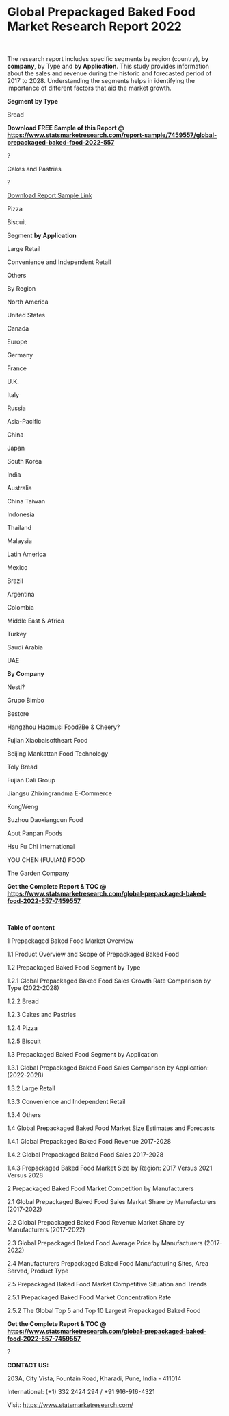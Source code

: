 <h1>Global Prepackaged Baked Food Market Research Report 2022</h1><br/><p>The research report includes specific segments by region (country), <strong>by company</strong>, by Type and <strong>by Application</strong>. This study provides information about the sales and revenue during the historic and forecasted period of 2017 to 2028. Understanding the segments helps in identifying the importance of different factors that aid the market growth.</p>
 
 
 
 <p><strong>Segment by Type</strong></p>
 
 
 
 <p>Bread</p>
 
 
 
 <div><b>Download FREE Sample of this Report @ <a href="https://www.statsmarketresearch.com/download-free-sample/7459557/global-prepackaged-baked-food-2022-557">https://www.statsmarketresearch.com/report-sample/7459557/global-prepackaged-baked-food-2022-557</a></b></div>
 
 
 
 <p>? </p>
 
 
 
 <p>Cakes and Pastries</p>
 
 
 
 <p>? </p>
 
 
 
 <p><a href="https://www.statsmarketresearch.com/download-free-sample/7459557/global-prepackaged-baked-food-2022-557">Download Report Sample Link</a></p>
 
 
 
 <p>Pizza</p>
 
 
 
 <p>Biscuit</p>
 
 
 
 <p>Segment <strong>by Application</strong></p>
 
 
 
 <p>Large Retail</p>
 
 
 
 <p>Convenience and Independent Retail</p>
 
 
 
 <p>Others</p>
 
 
 
 <p>By Region</p>
 
 
 
 <p>North America</p>
 
 
 
 <p>United States</p>
 
 
 
 <p>Canada</p>
 
 
 
 <p>Europe</p>
 
 
 
 <p>Germany</p>
 
 
 
 <p>France</p>
 
 
 
 <p>U.K.</p>
 
 
 
 <p>Italy</p>
 
 
 
 <p>Russia</p>
 
 
 
 <p>Asia-Pacific</p>
 
 
 
 <p>China</p>
 
 
 
 <p>Japan</p>
 
 
 
 <p>South Korea</p>
 
 
 
 <p>India</p>
 
 
 
 <p>Australia</p>
 
 
 
 <p>China Taiwan</p>
 
 
 
 <p>Indonesia</p>
 
 
 
 <p>Thailand</p>
 
 
 
 <p>Malaysia</p>
 
 
 
 <p>Latin America</p>
 
 
 
 <p>Mexico</p>
 
 
 
 <p>Brazil</p>
 
 
 
 <p>Argentina</p>
 
 
 
 <p>Colombia</p>
 
 
 
 <p>Middle East & Africa</p>
 
 
 
 <p>Turkey</p>
 
 
 
 <p>Saudi Arabia</p>
 
 
 
 <p>UAE</p>
 
 
 
 <p><strong>By Company</strong></p>
 
 
 
 <p>Nestl?</p>
 
 
 
 <p>Grupo Bimbo</p>
 
 
 
 <p>Bestore</p>
 
 
 
 <p>Hangzhou Haomusi Food?Be & Cheery?</p>
 
 
 
 <p>Fujian Xiaobaisoftheart Food</p>
 
 
 
 <p>Beijing Mankattan Food Technology</p>
 
 
 
 <p>Toly Bread</p>
 
 
 
 <p>Fujian Dali Group</p>
 
 
 
 <p>Jiangsu Zhixingrandma E-Commerce</p>
 
 
 
 <p>KongWeng</p>
 
 
 
 <p>Suzhou Daoxiangcun Food</p>
 
 
 
 <p>Aout Panpan Foods</p>
 
 
 
 <p>Hsu Fu Chi International</p>
 
 
 
 <p>YOU CHEN (FUJIAN) FOOD</p>
 
 
 
 <p>The Garden Company</p>
 
 
 
 <div><b>Get the Complete Report & TOC @ <a href="https://www.statsmarketresearch.com/global-prepackaged-baked-food-2022-557-7459557">https://www.statsmarketresearch.com/global-prepackaged-baked-food-2022-557-7459557</a></b></div>
 
 
 
 <p><br />
 
 <b>Table of content</b></p>
 
 
 
 <p>1 Prepackaged Baked Food Market Overview<br />
 
 1.1 Product Overview and Scope of Prepackaged Baked Food<br />
 
 1.2 Prepackaged Baked Food Segment by Type<br />
 
 1.2.1 Global Prepackaged Baked Food Sales Growth Rate Comparison by Type (2022-2028)<br />
 
 1.2.2 Bread<br />
 
 1.2.3 Cakes and Pastries<br />
 
 1.2.4 Pizza<br />
 
 1.2.5 Biscuit<br />
 
 1.3 Prepackaged Baked Food Segment by Application<br />
 
 1.3.1 Global Prepackaged Baked Food Sales Comparison by Application: (2022-2028)<br />
 
 1.3.2 Large Retail<br />
 
 1.3.3 Convenience and Independent Retail<br />
 
 1.3.4 Others<br />
 
 1.4 Global Prepackaged Baked Food Market Size Estimates and Forecasts<br />
 
 1.4.1 Global Prepackaged Baked Food Revenue 2017-2028<br />
 
 1.4.2 Global Prepackaged Baked Food Sales 2017-2028<br />
 
 1.4.3 Prepackaged Baked Food Market Size by Region: 2017 Versus 2021 Versus 2028<br />
 
 2 Prepackaged Baked Food Market Competition by Manufacturers<br />
 
 2.1 Global Prepackaged Baked Food Sales Market Share by Manufacturers (2017-2022)<br />
 
 2.2 Global Prepackaged Baked Food Revenue Market Share by Manufacturers (2017-2022)<br />
 
 2.3 Global Prepackaged Baked Food Average Price by Manufacturers (2017-2022)<br />
 
 2.4 Manufacturers Prepackaged Baked Food Manufacturing Sites, Area Served, Product Type<br />
 
 2.5 Prepackaged Baked Food Market Competitive Situation and Trends<br />
 
 2.5.1 Prepackaged Baked Food Market Concentration Rate<br />
 
 2.5.2 The Global Top 5 and Top 10 Largest Prepackaged Baked Food</p>
 
 
 
 <div><b>Get the Complete Report & TOC @ <a href="https://www.statsmarketresearch.com/global-prepackaged-baked-food-2022-557-7459557">https://www.statsmarketresearch.com/global-prepackaged-baked-food-2022-557-7459557</a></b></div>
 
 
 
 <p>? </p>
 
 
 
 <p><b>CONTACT US:</b><br />
 
 203A, City Vista, Fountain Road, Kharadi, Pune, India - 411014<br />
 
 International: (+1) 332 2424 294 / +91 916-916-4321<br />
 
 Visit: <a href="https://www.statsmarketresearch.com/">https://www.statsmarketresearch.com/</a></p>